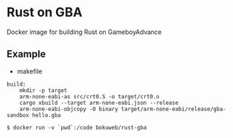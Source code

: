 # Rust on GBA

Docker image for building Rust on GameboyAdvance

## Example

- makefile

```
build:
	mkdir -p target
	arm-none-eabi-as src/crt0.S -o target/crt0.o
	cargo xbuild --target arm-none-eabi.json --release
	arm-none-eabi-objcopy -O binary target/arm-none-eabi/release/gba-sandbox hello.gba
```


```
$ docker run -v `pwd`:/code bokuweb/rust-gba
```
